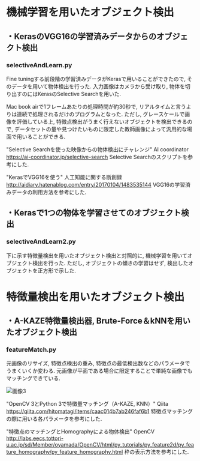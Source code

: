 # 機械学習を用いたオブジェクト検出
## ・KerasのVGG16の学習済みデータからのオブジェクト検出
### selectiveAndLearn.py

Fine tuningする前段階の学習済みデータがKerasで用いることができたので, そのデータを用いて物体検出を行った. 入力画像はカメラから受け取り, 物体を切り出すのにはKerasのSelective Searchを用いた.

Mac book airで1フレームあたりの処理時間が約30秒で, リアルタイムと言うよりは連続で処理されるだけのプログラムとなった. ただし, グレースケールで画像を評価している上, 特徴点検出がうまく行えないオブジェクトを検出できるので, データセットの量や見つけたいものに限定した教師画像によって汎用的な場面で用いることができる.


"Selective Searchを使った映像からの物体検出にチャレンジ" AI coordinator
https://ai-coordinator.jp/selective-search
Selective Searchのスクリプトを参考にした.

"KerasでVGG16を使う" 人工知能に関する断創録
http://aidiary.hatenablog.com/entry/20170104/1483535144
VGG16の学習済みデータの利用方法を参考にした.

## ・Kerasで1つの物体を学習させてのオブジェクト検出
### selectiveAndLearn2.py

下に示す特徴量検出を用いたオブジェクト検出と対照的に, 機械学習を用いてオブジェクト検出を行った. ただし, オブジェクトの傾きの学習はせず, 検出したオブジェクトを正方形で示した.


# 特徴量検出を用いたオブジェクト検出

## ・A-KAZE特徴量検出器, Brute-Force＆kNNを用いたオブジェクト検出
### featureMatch.py

元画像のリサイズ, 特徴点検出の重み, 特徴点の最低検出数などのパラメータでうまくいくか変わる. 元画像が平面である場合に限定することで単純な画像でもマッチングできている.

![画像3](img/.jpg "特徴量マッチング")



"OpenCV 3とPython 3で特徴量マッチング（A-KAZE, KNN）" Qiita
https://qiita.com/hitomatagi/items/caac014b7ab246faf6b1
特徴点マッチングの際に用いる各パラメータを参考にした.

"特徴点のマッチングとHomographyによる物体検出" OpenCV
http://labs.eecs.tottori-u.ac.jp/sd/Member/oyamada/OpenCV/html/py_tutorials/py_feature2d/py_feature_homography/py_feature_homography.html
枠の表示方法を参考にした.

